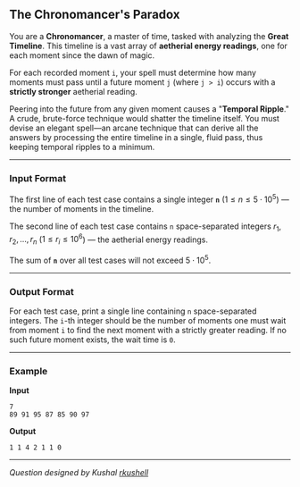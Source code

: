 ## The Chronomancer's Paradox

You are a **Chronomancer**, a master of time, tasked with analyzing the **Great Timeline**. This timeline is a vast array of **aetherial energy readings**, one for each moment since the dawn of magic.

For each recorded moment `i`, your spell must determine how many moments must pass until a future moment `j` (where `j > i`) occurs with a **strictly stronger** aetherial reading.

Peering into the future from any given moment causes a "**Temporal Ripple**." A crude, brute-force technique would shatter the timeline itself. You must devise an elegant spell—an arcane technique that can derive all the answers by processing the entire timeline in a single, fluid pass, thus keeping temporal ripples to a minimum.

-----

### Input Format

The first line of each test case contains a single integer **`n`** ($1 \le n \le 5 \cdot 10^5$) — the number of moments in the timeline.

The second line of each test case contains `n` space-separated integers $r_1, r_2, \dots, r_n$ ($1 \le r_i \le 10^6$) — the aetherial energy readings.

The sum of **`n`** over all test cases will not exceed $5 \cdot 10^5$.

-----

### Output Format

For each test case, print a single line containing `n` space-separated integers. The `i`-th integer should be the number of moments one must wait from moment `i` to find the next moment with a strictly greater reading. If no such future moment exists, the wait time is `0`.

-----

### Example

**Input**

```
7
89 91 95 87 85 90 97
```

**Output**

```
1 1 4 2 1 1 0
```

-----

*Question designed by Kushal [rkushell](https://github.com/rkushell)*
